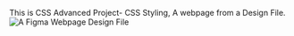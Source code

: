 This is CSS Advanced Project- CSS Styling, A webpage from a Design File.
<img src="https://www.figma.com/design/mz2e9cOVwJQllrXjwxeOHN/Homepage-(Copy)?node-id=0-1&t=97o7blHm9sVDqlQ4-1>" alt="A Figma Webpage Design File">